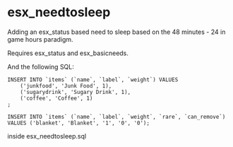 # esx_needtosleep
Adding an esx_status based need to sleep based on the 48 minutes - 24 in game hours paradigm.

Requires esx_status and esx_basicneeds.

And the following SQL:
```
INSERT INTO `items` (`name`, `label`, `weight`) VALUES
	('junkfood', 'Junk Food', 1),
	('sugarydrink', 'Sugary Drink', 1),
	('coffee', 'Coffee', 1)
;

INSERT INTO `items` (`name`, `label`, `weight`, `rare`, `can_remove`) VALUES ('blanket', 'Blanket', '1', '0', '0');
```

inside esx_needtosleep.sql